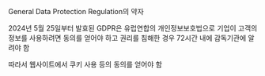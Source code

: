 General Data Protection Regulation의 약자

2024년 5월 25일부터 발효된 GDPR은 유럽연합의 개인정보보호법으로 기업이 고객의 정보를 사용하려면 동의를 얻어야 하고 권리를 침해한 경우 72시간 내에 감독기관에 알려야 함

따라서 웹사이트에서 쿠키 사용 등의 동의를 얻어야 함

